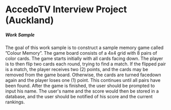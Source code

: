 # AccedoTV Interview Project (Auckland)

##### Work Sample
The goal of this work sample is to construct a sample memory game called ”Colour Memory”.
The game board consists of a 4x4 grid with 8 pairs of color cards.
The game starts initially with all cards facing down. The player is to then flip two cards each
round, trying to find a match. If the flipped pair is a match, the player receives two (2) points,
and the cards may be removed from the game board. Otherwise, the cards are turned facedown
again and the player loses one (1) point. This continues until all pairs have been found.
After the game is finished, the user should be prompted to input his name. The user's name and
the score would then be stored in a database, and the user should be notified of his score and
the current rankings.
